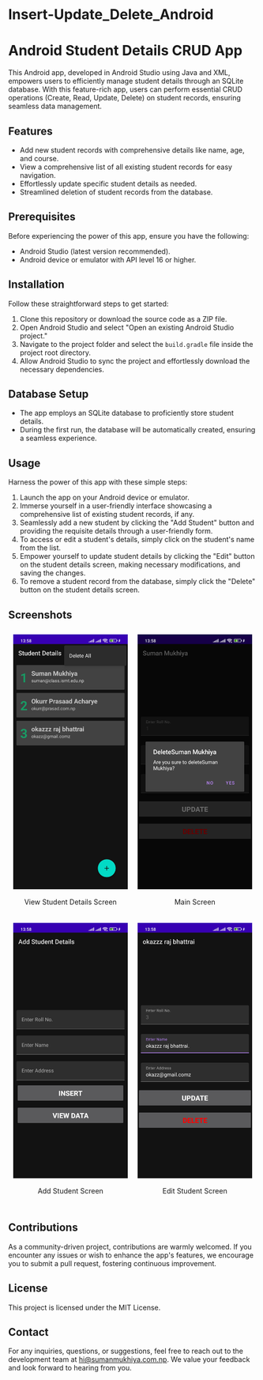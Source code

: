 # Insert-Update_Delete_Android
# Android Student Details CRUD App

This Android app, developed in Android Studio using Java and XML, empowers users to efficiently manage student details through an SQLite database. With this feature-rich app, users can perform essential CRUD operations (Create, Read, Update, Delete) on student records, ensuring seamless data management.

## Features
- Add new student records with comprehensive details like name, age, and course.
- View a comprehensive list of all existing student records for easy navigation.
- Effortlessly update specific student details as needed.
- Streamlined deletion of student records from the database.

## Prerequisites
Before experiencing the power of this app, ensure you have the following:
- Android Studio (latest version recommended).
- Android device or emulator with API level 16 or higher.

## Installation
Follow these straightforward steps to get started:
1. Clone this repository or download the source code as a ZIP file.
2. Open Android Studio and select "Open an existing Android Studio project."
3. Navigate to the project folder and select the `build.gradle` file inside the project root directory.
4. Allow Android Studio to sync the project and effortlessly download the necessary dependencies.

## Database Setup
- The app employs an SQLite database to proficiently store student details. 
- During the first run, the database will be automatically created, ensuring a seamless experience.

## Usage
Harness the power of this app with these simple steps:
1. Launch the app on your Android device or emulator.
2. Immerse yourself in a user-friendly interface showcasing a comprehensive list of existing student records, if any.
3. Seamlessly add a new student by clicking the "Add Student" button and providing the requisite details through a user-friendly form.
4. To access or edit a student's details, simply click on the student's name from the list.
5. Empower yourself to update student details by clicking the "Edit" button on the student details screen, making necessary modifications, and saving the changes.
6. To remove a student record from the database, simply click the "Delete" button on the student details screen.

## Screenshots
<div style="display: flex; justify-content: center;">
  <div style="padding: 10px;">
    <img src="https://github.com/ISMT-Coders/Insert-Update_Delete_Android/blob/main/view.jpg" width="300">
    <p style="text-align: center;">View Student Details Screen</p>
  </div>
  <div style="padding: 10px;">
    <img src="https://github.com/ISMT-Coders/Insert-Update_Delete_Android/blob/main/delete.jpg" width="300">
    <p style="text-align: center;">Main Screen</p>
  </div>
</div>

<div style="display: flex; justify-content: center;">
  <div style="padding: 10px;">
    <img src="https://github.com/ISMT-Coders/Insert-Update_Delete_Android/blob/main/insert.jpg" width="300">
    <p style="text-align: center;">Add Student Screen</p>
  </div>
  <div style="padding: 10px;">
    <img src="https://github.com/ISMT-Coders/Insert-Update_Delete_Android/blob/main/update.jpg" width="300">
    <p style="text-align: center;">Edit Student Screen</p>
  </div>
</div>

## Contributions
As a community-driven project, contributions are warmly welcomed. If you encounter any issues or wish to enhance the app's features, we encourage you to submit a pull request, fostering continuous improvement.

## License
This project is licensed under the MIT License.

## Contact
For any inquiries, questions, or suggestions, feel free to reach out to the development team at hi@sumanmukhiya.com.np. We value your feedback and look forward to hearing from you.
